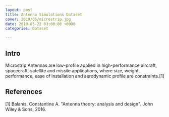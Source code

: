 ```yaml
---
layout: post
title: Antenna Simulations Dataset
cover: 2019/05/microstrip.jpg
date: 2019-05-22 03:00:00 +0000
categories: Dataset

---
```

## Intro

Microstrip Antennas are low-profile applied in high-performance aircraft, spacecraft, satellite and missile applications, where size, weight, performance, ease of installation and aerodynamic profile are constraints.[1]

## References

[1] Balanis, Constantine A. "Antenna theory: analysis and design". John Wiley & Sons, 2016.